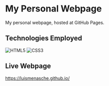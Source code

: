 # My Personal Webpage

My personal webpage, hosted at GitHub Pages.

## Technologies Employed

![HTML5](https://img.shields.io/badge/HTML5-E34F26?style=for-the-badge&logo=html5&logoColor=white) ![CSS3](https://img.shields.io/badge/CSS3-1572B6?style=for-the-badge&logo=css3&logoColor=white)

## Live Webpage

https://luismenasche.github.io/
